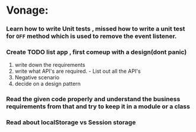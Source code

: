 
# Vonage:

### Learn how to write Unit tests , missed how to write a unit test for `` OFF `` method which is used to remove the event listener.
### Create TODO list app , first comeup with a design(dont panic) 
  1) write down the requirements
  2) write what API's are required.
    - List out all the API's
  3) Negative scenario
  4) decide on a design pattern

### Read the given code properly and understand the business requirements from that and try to keep it in a module or a class
### Read about localStorage vs Session storage 